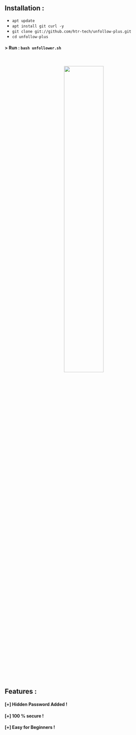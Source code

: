 
## Installation :

* `apt update`
* `apt install git curl -y`
* `git clone git://github.com/htr-tech/unfollow-plus.git`
* `cd unfollow-plus`

#### > Run : `bash unfollower.sh`


<br>
<p align="center">
<img width="50%" src="![image](https://user-images.githubusercontent.com/68139513/109910216-a139ed00-7ccd-11eb-8a94-952b9a1adf94.png)
"/>


## Features :
#### [+] Hidden Password Added !
#### [+] 100 % secure !
#### [+] Easy for Beginners !

